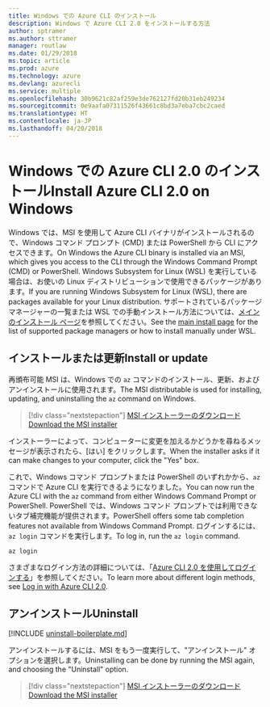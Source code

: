 ```yaml
---
title: Windows での Azure CLI のインストール
description: Windows で Azure CLI 2.0 をインストールする方法
author: sptramer
ms.author: sttramer
manager: routlaw
ms.date: 01/29/2018
ms.topic: article
ms.prod: azure
ms.technology: azure
ms.devlang: azurecli
ms.service: multiple
ms.openlocfilehash: 30b9621c82af259e3de762127fd20b31eb249234
ms.sourcegitcommit: 0e9aafa07311526f43661c8bd3a7eba7cbc2caed
ms.translationtype: HT
ms.contentlocale: ja-JP
ms.lasthandoff: 04/20/2018
---
```

# <a name="install-azure-cli-20-on-windows"></a><span data-ttu-id="58825-103">Windows での Azure CLI 2.0 のインストール</span><span class="sxs-lookup"><span data-stu-id="58825-103">Install Azure CLI 2.0 on Windows</span></span>

<span data-ttu-id="58825-104">Windows では、MSI を使用して Azure CLI バイナリがインストールされるので、Windows コマンド プロンプト (CMD) または PowerShell から CLI にアクセスできます。</span><span class="sxs-lookup"><span data-stu-id="58825-104">On Windows the Azure CLI binary is installed via an MSI, which gives you access to the CLI through the Windows Command Prompt (CMD) or PowerShell.</span></span>
<span data-ttu-id="58825-105">Windows Subsystem for Linux (WSL) を実行している場合は、お使いの Linux ディストリビューションで使用できるパッケージがあります。</span><span class="sxs-lookup"><span data-stu-id="58825-105">If you are running Windows Subsystem for Linux (WSL), there are packages available for your Linux distribution.</span></span> <span data-ttu-id="58825-106">サポートされているパッケージ マネージャーの一覧または WSL での手動インストール方法については、[メインのインストール ページ](install-azure-cli.md)を参照してください。</span><span class="sxs-lookup"><span data-stu-id="58825-106">See the [main install page](install-azure-cli.md) for the list of supported package managers or how to install manually under WSL.</span></span>

## <a name="install-or-update"></a><span data-ttu-id="58825-107">インストールまたは更新</span><span class="sxs-lookup"><span data-stu-id="58825-107">Install or update</span></span>

<span data-ttu-id="58825-108">再頒布可能 MSI は、Windows での `az` コマンドのインストール、更新、およびアンインストールに使用されます。</span><span class="sxs-lookup"><span data-stu-id="58825-108">The MSI distributable is used for installing, updating, and uninstalling the `az` command on Windows.</span></span>

> [!div class="nextstepaction"]
> [<span data-ttu-id="58825-109">MSI インストーラーのダウンロード</span><span class="sxs-lookup"><span data-stu-id="58825-109">Download the MSI installer</span></span>](https://aka.ms/installazurecliwindows)

<span data-ttu-id="58825-110">インストーラーによって、コンピューターに変更を加えるかどうかを尋ねるメッセージが表示されたら、[はい] をクリックします。</span><span class="sxs-lookup"><span data-stu-id="58825-110">When the installer asks if it can make changes to your computer, click the "Yes" box.</span></span>

<span data-ttu-id="58825-111">これで、Windows コマンド プロンプトまたは PowerShell のいずれかから、`az` コマンドで Azure CLI を実行できるようになりました。</span><span class="sxs-lookup"><span data-stu-id="58825-111">You can now run the Azure CLI with the `az` command from either Windows Command Prompt or PowerShell.</span></span> <span data-ttu-id="58825-112">PowerShell では、Windows コマンド プロンプトでは利用できないタブ補完機能が提供されます。</span><span class="sxs-lookup"><span data-stu-id="58825-112">PowerShell offers some tab completion features not available from Windows Command Prompt.</span></span> <span data-ttu-id="58825-113">ログインするには、`az login` コマンドを実行します。</span><span class="sxs-lookup"><span data-stu-id="58825-113">To log in, run the `az login` command.</span></span>

```azurecli
az login
```

<span data-ttu-id="58825-114">さまざまなログイン方法の詳細については、「[Azure CLI 2.0 を使用してログインする](authenticate-azure-cli.md)」を参照してください。</span><span class="sxs-lookup"><span data-stu-id="58825-114">To learn more about different login methods, see [Log in with Azure CLI 2.0](authenticate-azure-cli.md).</span></span>

## <a name="uninstall"></a><span data-ttu-id="58825-115">アンインストール</span><span class="sxs-lookup"><span data-stu-id="58825-115">Uninstall</span></span>

[!INCLUDE [uninstall-boilerplate.md](includes/uninstall-boilerplate.md)]

<span data-ttu-id="58825-116">アンインストールするには、MSI をもう一度実行して、"アンインストール" オプションを選択します。</span><span class="sxs-lookup"><span data-stu-id="58825-116">Uninstalling can be done by running the MSI again, and choosing the "Uninstall" option.</span></span>

> [!div class="nextstepaction"]
> [<span data-ttu-id="58825-117">MSI インストーラーのダウンロード</span><span class="sxs-lookup"><span data-stu-id="58825-117">Download the MSI installer</span></span>](https://aka.ms/installazurecliwindows)
